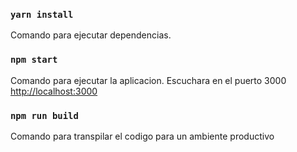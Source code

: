 
### `yarn install`
Comando para ejecutar dependencias.

### `npm start`
Comando para ejecutar la aplicacion.
Escuchara en el puerto 3000
 [http://localhost:3000](http://localhost:3000) 

### `npm run build`
Comando para transpilar el codigo para un ambiente productivo


